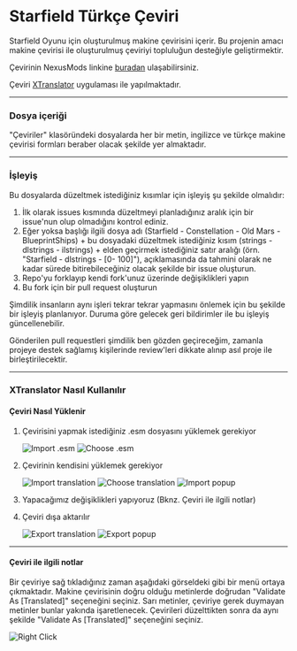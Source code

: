 # Starfield Türkçe Çeviri

Starfield Oyunu için oluşturulmuş makine çevirisini içerir. Bu projenin amacı makine çevirisi ile oluşturulmuş çeviriyi topluluğun desteğiyle geliştirmektir.

Çevirinin NexusMods linkine [buradan](https://www.nexusmods.com/starfield/mods/304) ulaşabilirsiniz.

Çeviri [XTranslator](https://www.nexusmods.com/starfield/mods/313) uygulaması ile yapılmaktadır.

---

### Dosya içeriği

"Çeviriler" klasöründeki dosyalarda her bir metin, ingilizce ve türkçe makine çevirisi formları beraber olacak şekilde yer almaktadır.

---

### İşleyiş

Bu dosyalarda düzeltmek istediğiniz kısımlar için işleyiş şu şekilde olmalıdır:

1. İlk olarak issues kısmında düzeltmeyi planladığınız aralık için bir issue'nun olup olmadığını kontrol ediniz.
2. Eğer yoksa başlığı ilgili dosya adı (Starfield - Constellation - Old Mars - BlueprintShips) + bu dosyadaki düzeltmek istediğiniz kısım (strings - dlstrings - ilstrings) + elden geçirmek istediğiniz satır aralığı (örn. "Starfield - dlstrings - [0- 100]"), açıklamasında da tahmini olarak ne kadar sürede bitirebileceğiniz olacak şekilde bir issue oluşturun.
3. Repo'yu forklayıp kendi fork'unuz üzerinde değişiklikleri yapın
4. Bu fork için bir pull request oluşturun

Şimdilik insanların aynı işleri tekrar tekrar yapmasını önlemek için bu şekilde bir işleyiş planlanıyor. Duruma göre gelecek geri bildirimler ile bu işleyiş güncellenebilir.

Gönderilen pull requestleri şimdilik ben gözden geçireceğim, zamanla projeye destek sağlamış kişilerinde review'leri dikkate alınıp asıl proje ile birleştirilecektir.

---

### XTranslator Nasıl Kullanılır

#### Çeviri Nasıl Yüklenir

1. Çevirisini yapmak istediğiniz .esm dosyasını yüklemek gerekiyor

   ![Import .esm](image/README/import_esm.png)
   ![Choose .esm](image/README/choose_esm.png)
2. Çevirinin kendisini yüklemek gerekiyor

   ![Import translation](image/README/import_translation.png)
   ![Choose translation](image/README/choose_translation.png)
   ![Import popup](image/README/overwrite_popup.png)
3. Yapacağımız değişiklikleri yapıyoruz (Bknz. Çeviri ile ilgili notlar)
4. Çeviri dışa aktarılır

   ![Export translation](image/README/export_translation.png)
   ![Export popup](image/README/export_popup.png)

---

#### Çeviri ile ilgili notlar

Bir çeviriye sağ tıkladığınız zaman aşağıdaki görseldeki gibi bir menü ortaya çıkmaktadır. Makine çevirisinin doğru olduğu metinlerde doğrudan "Validate As [Translated]" seçeneğini seçiniz. Sarı metinler, çeviriye gerek duymayan metinler bunlar yakında işaretlenecek. Çevirileri düzelttikten sonra da aynı şekilde "Validate As [Translated]" seçeneğini seçiniz.

   ![Right Click](image/README/right_click.png)
